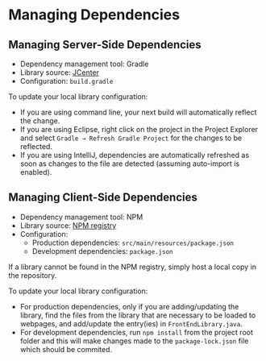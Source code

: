 # Managing Dependencies

## Managing Server-Side Dependencies

- Dependency management tool: Gradle
- Library source: [JCenter](https://bintray.com/bintray/jcenter)
- Configuration: `build.gradle`

To update your local library configuration:

- If you are using command line, your next build will automatically reflect the change.
- If you are using Eclipse, right click on the project in the Project Explorer and select `Gradle → Refresh Gradle Project` for the changes to be reflected.
- If you are using IntelliJ, dependencies are automatically refreshed as soon as changes to the file are detected (assuming auto-import is enabled).

## Managing Client-Side Dependencies

- Dependency management tool: NPM
- Library source: [NPM registry](https://www.npmjs.com)
- Configuration:
  - Production dependencies: `src/main/resources/package.json`
  - Development dependencies: `package.json`

If a library cannot be found in the NPM registry, simply host a local copy in the repository.

To update your local library configuration:

- For production dependencies, only if you are adding/updating the library, find the files from the library that are necessary to be loaded to webpages, and add/update the entry(ies) in `FrontEndLibrary.java`.
- For development dependencies, run `npm install` from the project root folder and this will make changes made to the `package-lock.json` file which should be commited.
